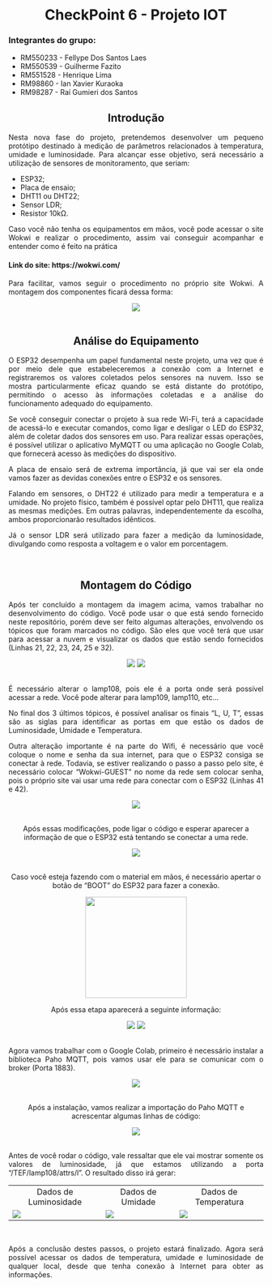 <h1 align="center"> CheckPoint 6 - Projeto IOT </h1>

<h3> Integrantes do grupo: </h3>

<ul> 
  <li> RM550233 - Fellype Dos Santos Laes </li>
  <li> RM550539 - Guilherme Fazito </li>
  <li> RM551528 - Henrique Lima </li>
  <li> RM98860  - Ian Xavier Kuraoka </li>
  <li> RM98287  - Raí Gumieri dos Santos </li>
</ul>

<h2 align="center"> Introdução </h2>

<p align="justify"> Nesta nova fase do projeto, pretendemos desenvolver um pequeno protótipo destinado à medição de parâmetros relacionados à temperatura, umidade e luminosidade. Para alcançar esse objetivo, será necessário a utilização de sensores de monitoramento, que seriam: </p>
<ul> 
 <li> ESP32; </li>
 <li> Placa de ensaio; </li>
 <li> DHT11 ou DHT22; </li>
 <li> Sensor LDR; </li>
 <li> Resistor 10kΩ. </li>
</ul>

<p align="justify"> Caso você não tenha os equipamentos em mãos, você pode acessar o site Wokwi e realizar o procedimento, assim vai conseguir acompanhar e entender como é feito na prática </p>
<h4> Link do site: https://wokwi.com/ </h4>

<p align="justify"> Para facilitar, vamos seguir o procedimento no próprio site Wokwi. A montagem dos componentes ficará dessa forma: </p>

<div align="center">
  <img src="https://github.com/raigumieri/CP6_Edge/assets/127215645/c94edba7-6598-4eda-9f5f-6c7b6351d346"> 
</div>

<br>


<div align="center"> 
<h2> Análise do Equipamento </h2>

<div align="justify"> 
  <p> O ESP32 desempenha um papel fundamental neste projeto, uma vez que é por meio dele que estabeleceremos a conexão com a Internet e registraremos os valores coletados pelos sensores na nuvem. Isso se mostra particularmente eficaz quando se está distante do protótipo, permitindo o acesso às informações coletadas e a análise do funcionamento adequado do equipamento. </p> 
  <p> Se você conseguir conectar o projeto à sua rede Wi-Fi, terá a capacidade de acessá-lo e executar comandos, como ligar e desligar o LED do ESP32, além de coletar dados dos sensores em uso. Para realizar essas operações, é possível utilizar o aplicativo MyMQTT ou uma aplicação no Google Colab, que fornecerá acesso às medições do dispositivo. </p>
  <p> A placa de ensaio será de extrema importância, já que vai ser ela onde vamos fazer as devidas conexões entre o ESP32 e os sensores. </p>
  <p> Falando em sensores, o DHT22 é utilizado para medir a temperatura e a umidade. No projeto físico, também é possível optar pelo DHT11, que realiza as mesmas medições. Em outras palavras, independentemente da escolha, ambos proporcionarão resultados idênticos. </p>
  <p> Já o sensor LDR será utilizado para fazer a medição da luminosidade, divulgando como resposta a voltagem e o valor em porcentagem. </p>
</div>

<br>

<h2> Montagem do Código </h2>
<p align="justify"> Após ter concluído a montagem da imagem acima, vamos trabalhar no desenvolvimento do código. Você pode usar o que está sendo fornecido neste repositório, porém deve ser feito algumas alterações, envolvendo os tópicos que foram marcados no código. São eles que você terá que usar para acessar a nuvem e visualizar os dados que estão sendo fornecidos (Linhas 21, 22, 23, 24, 25 e 32).  </p>

<div>
  <img src="https://github.com/raigumieri/CP6_Edge/assets/127215645/5bfc38cb-b5d8-4a14-a04a-d22c77c7000b">
  <img src="https://github.com/raigumieri/CP6_Edge/assets/127215645/551e01f0-9944-4e45-827a-5e6090419949">
</div>

<br>

<div align="justify">
  <p> É necessário alterar o lamp108, pois ele é a porta onde será possível acessar a rede. Você pode alterar para lamp109, lamp110, etc...  </p>
  <p> No final dos 3 últimos tópicos, é possível analisar os finais “L, U, T”, essas são as siglas para identificar as portas em que estão os dados de Luminosidade, Umidade e Temperatura. </p>
  <p> Outra alteração importante é na parte do Wifi, é necessário que você coloque o nome e senha da sua internet, para que o ESP32 consiga se conectar à rede. Todavia, se estiver realizando o passo a passo pelo site, é necessário colocar “Wokwi-GUEST” no nome da     rede sem colocar senha, pois o próprio site vai usar uma rede para conectar com o ESP32 (Linhas 41 e 42). </p>
</div>

<div>
  <img src="https://github.com/raigumieri/CP6_Edge/assets/127215645/9c55c7b1-0c80-4b86-ba66-e658dd19bca2">
</div>

<br>

<p> Após essas modificações, pode ligar o código e esperar aparecer a informação de que o ESP32 está tentando se conectar a uma rede. </p>

<div>
  <img src="https://github.com/raigumieri/CP6_Edge/assets/127215645/d7963852-47e0-4f12-bfc2-1343fac46a70">
</div>

<br>

<p> Caso você esteja fazendo com o material em mãos, é necessário apertar o botão de “BOOT” do ESP32 para fazer a conexão. </p>
<img src="https://github.com/raigumieri/CP6_Edge/assets/127215645/ad286171-87de-4426-bc58-515b203c7fe7" height=200px>

<br>

<p> Após essa etapa aparecerá a seguinte informação: </p>
<img src="https://github.com/raigumieri/CP6_Edge/assets/127215645/dda56039-c7bf-466b-b4e0-e1a283edbd84">
<img src="https://github.com/raigumieri/CP6_Edge/assets/127215645/606f9783-6479-4d5e-91ce-ba5a83349e8d">

</div>
<br>

<p align="justify"> Agora vamos trabalhar com o Google Colab, primeiro é necessário instalar a biblioteca Paho MQTT, pois vamos usar ele para se comunicar com o broker (Porta 1883). </p>
<div align="center">
  <img src="https://github.com/raigumieri/CP6_Edge/assets/127215645/77ef62cf-9a0b-419f-a4b5-be549e529aa4">
</div>

<br>

<p align="center"> Após a instalação, vamos realizar a importação do Paho MQTT e acrescentar algumas linhas de código: </p>

<div align="center">
  <img src="https://github.com/raigumieri/CP6_Edge/assets/127215645/71851a71-2642-4ba0-86fd-4fbf22ec68f1">
</div>

<br>

<p align="justify"> Antes de você rodar o código, vale ressaltar que ele vai mostrar somente os valores de luminosidade, já que estamos utilizando a porta “/TEF/lamp108/attrs/l”. O resultado disso irá gerar: </p>

<table align="center"> 
  <tr>
    <td align="center"> Dados de Luminosidade </td>
    <td align="center"> Dados de Umidade </td>
    <td align="center"> Dados de Temperatura </td>
  </tr>
  <tr>
    <td> <img src="https://github.com/raigumieri/CP6_Edge/assets/127215645/b65a502e-f4dd-4aff-9066-5b9e0078f1a1"> </td>
    <td> <img src="https://github.com/raigumieri/CP6_Edge/assets/127215645/2a43ec2e-f519-40dd-9001-86f7df3c2157"> </td>
    <td> <img src="https://github.com/raigumieri/CP6_Edge/assets/127215645/f84d4bec-6da4-473e-9f4f-9a17e0fb8518"> </td>
  </tr> 
</table>

<br> 

<p align="justify"> Após a conclusão destes passos, o projeto estará finalizado. Agora será possível acessar os dados de temperatura, umidade e luminosidade de qualquer local, desde que tenha conexão à Internet para obter as informações. </p>

